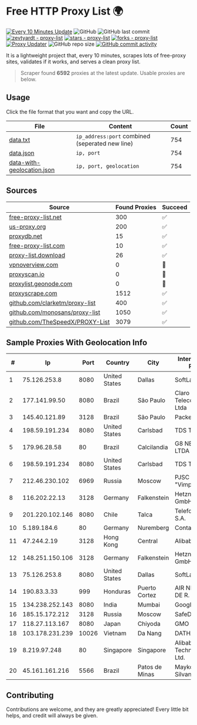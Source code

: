 
# Free HTTP Proxy List 🌍

[![Every 10 Minutes Update](https://github.com/mertguvencli/http-proxy-list/actions/workflows/main.yml/badge.svg?branch=main)](https://github.com/mertguvencli/http-proxy-list/actions/workflows/main.yml)
![GitHub](https://img.shields.io/github/license/mertguvencli/http-proxy-list)
![GitHub last commit](https://img.shields.io/github/last-commit/mertguvencli/http-proxy-list)
[![zevtyardt - proxy-list](https://img.shields.io/static/v1?label=zevtyardt&message=proxy-list&color=blue&logo=github)](https://github.com/zevtyardt/proxy-list "Go to GitHub repo")
[![stars - proxy-list](https://img.shields.io/github/stars/zevtyardt/proxy-list?style=social)](https://github.com/zevtyardt/proxy-list)
[![forks - proxy-list](https://img.shields.io/github/forks/zevtyardt/proxy-list?style=social)](https://github.com/zevtyardt/proxy-list)
[![Proxy Updater](https://github.com/zevtyardt/proxy-list/workflows/Proxy%20Updater/badge.svg)](https://github.com/zevtyardt/proxy-list/actions?query=workflow:"Proxy+Updater")
![GitHub repo size](https://img.shields.io/github/repo-size/zevtyardt/proxy-list)
[![GitHub commit activity](https://img.shields.io/github/commit-activity/m/zevtyardt/proxy-list?logo=commits)](https://github.com/zevtyardt/proxy-list/commits/main)

It is a lightweight project that, every 10 minutes, scrapes lots of free-proxy sites, validates if it works, and serves a clean proxy list.

> Scraper found **6592** proxies at the latest update. Usable proxies are below.

## Usage

Click the file format that you want and copy the URL.

|File|Content|Count|
|----|-------|-----|
|[data.txt](https://raw.githubusercontent.com/mertguvencli/http-proxy-list/main/proxy-list/data.txt)|`ip_address:port` combined (seperated new line)|754|
|[data.json](https://raw.githubusercontent.com/mertguvencli/http-proxy-list/main/proxy-list/data.json)|`ip, port`|754|
|[data-with-geolocation.json](https://raw.githubusercontent.com/mertguvencli/http-proxy-list/main/proxy-list/data-with-geolocation.json)|`ip, port, geolocation`|754|

## Sources

|Source|Found Proxies|Succeed|
|------|-------------|-------|
|[free-proxy-list.net](https://free-proxy-list.net)|300|✅|
|[us-proxy.org](https://www.us-proxy.org)|200|✅|
|[proxydb.net](http://proxydb.net)|15|✅|
|[free-proxy-list.com](https://free-proxy-list.com/?page=&port=&type%5B%5D=http&type%5B%5D=https&up_time=0&search=Search)|10|✅|
|[proxy-list.download](https://www.proxy-list.download/HTTP)|26|✅|
|[vpnoverview.com](https://vpnoverview.com/privacy/anonymous-browsing/free-proxy-servers)|0|🚫|
|[proxyscan.io](https://www.proxyscan.io)|0|🚫|
|[proxylist.geonode.com](https://proxylist.geonode.com/api/proxy-list?limit=300&page=1&sort_by=lastChecked&sort_type=desc&protocols=http,https)|0|🚫|
|[proxyscrape.com](https://api.proxyscrape.com/v2/?request=displayproxies&protocol=http&timeout=10000&country=all&ssl=all&anonymity=all)|1512|✅|
|[github.com/clarketm/proxy-list](https://raw.githubusercontent.com/clarketm/proxy-list/master/proxy-list-raw.txt)|400|✅|
|[github.com/monosans/proxy-list](https://raw.githubusercontent.com/monosans/proxy-list/main/proxies/http.txt)|1050|✅|
|[github.com/TheSpeedX/PROXY-List](https://raw.githubusercontent.com/TheSpeedX/PROXY-List/master/http.txt)|3079|✅|


## Sample Proxies With Geolocation Info

|#|Ip|Port|Country|City|Internet Service Provider|
|-|--|----|-------|----|-------------------------|
|1|75.126.253.8|8080|United States|Dallas|SoftLayer|
|2|177.141.99.50|8080|Brazil|São Paulo|Claro NXT Telecomunicacoes Ltda|
|3|145.40.121.89|3128|Brazil|São Paulo|Packet Host, Inc.|
|4|198.59.191.234|8080|United States|Carlsbad|TDS TELECOM|
|5|179.96.28.58|80|Brazil|Calcilandia|G8 NETWORKS LTDA|
|6|198.59.191.234|8080|United States|Carlsbad|TDS TELECOM|
|7|212.46.230.102|6969|Russia|Moscow|PJSC "Vimpelcom"|
|8|116.202.22.13|3128|Germany|Falkenstein|Hetzner Online GmbH|
|9|201.220.102.146|8080|Chile|Talca|Telefonica del Sur S.A.|
|10|5.189.184.6|80|Germany|Nuremberg|Contabo GmbH|
|11|47.244.2.19|3128|Hong Kong|Central|Alibaba.com LLC|
|12|148.251.150.106|3128|Germany|Falkenstein|Hetzner Online GmbH|
|13|75.126.253.8|8080|United States|Dallas|SoftLayer|
|14|190.83.3.33|999|Honduras|Puerto Cortez|AIR NETWORK S. DE R. L. DE C.V.|
|15|134.238.252.143|8080|India|Mumbai|Google LLC|
|16|185.15.172.212|3128|Russia|Moscow|SafeData LLC|
|17|118.27.113.167|8080|Japan|Chiyoda|GMO Internet, Inc.|
|18|103.178.231.239|10026|Vietnam|Da Nang|DATHANH|
|19|8.219.97.248|80|Singapore|Singapore|Alibaba (US) Technology Co., Ltd.|
|20|45.161.161.216|5566|Brazil|Patos de Minas|Maykon Leonel Silvano-ME|



## Contributing

Contributions are welcome, and they are greatly appreciated! Every
little bit helps, and credit will always be given.

